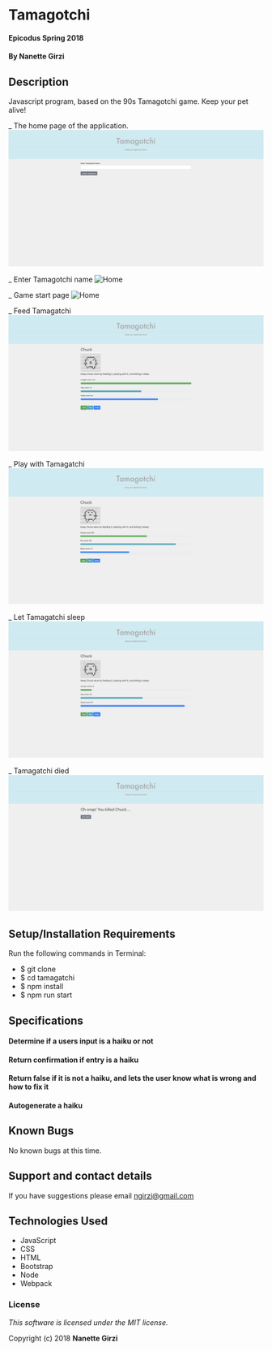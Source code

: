 # Tamagotchi

#### Epicodus Spring 2018

#### By **Nanette Girzi**

## Description

Javascript program, based on the 90s Tamagotchi game. Keep your pet alive!

_ The home page of the application.
![Home](src/img/home.png)

_ Enter Tamagotchi name
![Home](src/img/name.png)

_ Game start page
![Home](src/img/start.png)

_ Feed Tamagatchi
![Home](src/img/feed.png)

_ Play with Tamagatchi
![Home](src/img/play.png)

_ Let Tamagatchi sleep
![Home](src/img/sleep.png)

_ Tamagatchi died
![Home](src/img/dead.png)


## Setup/Installation Requirements

Run the following commands in Terminal:

* $ git clone
* $ cd tamagatchi
* $ npm install
* $ npm run start

## Specifications

#### Determine if a users input is a haiku or not
#### Return confirmation if entry is a haiku
#### Return false if it is not a haiku, and lets the user know what is wrong and how to fix it
#### Autogenerate a haiku

## Known Bugs

No known bugs at this time.

## Support and contact details

If you have suggestions please email ngirzi@gmail.com

## Technologies Used

* JavaScript
* CSS
* HTML
* Bootstrap
* Node
* Webpack


### License

*This software is licensed under the MIT license.*

Copyright (c) 2018 **Nanette Girzi**
